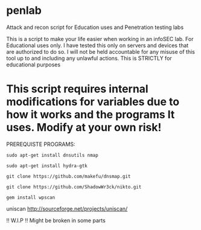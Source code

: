 # penlab
Attack and recon script for Education uses and Penetration testing labs

This  is a script to make your life easier when working in an  infoSEC lab. 
For Educational uses only.  I have tested this only on servers and devices that are authorized to do so. 
I will not be held accountable for any misuse of this tool up to and including any unlawful actions.
This is STRICTLY for educational purposes



# This script requires internal modifications for variables due to how it works and the programs It uses. Modify at your own risk!



PREREQUISTE PROGRAMS:

`sudo apt-get install dnsutils nmap`

`sudo apt-get install hydra-gtk`

`git clone https://github.com/makefu/dnsmap.git`

`git clone https://github.com/ShadowWr3ck/nikto.git`

`gem install wpscan`

uniscan
  http://sourceforge.net/projects/uniscan/



!! W.I.P !!
Might be broken in some parts

